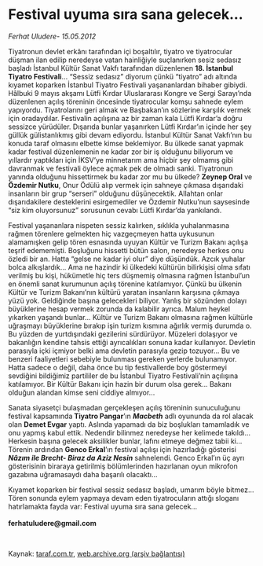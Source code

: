# Festival uyuma sıra sana gelecek...

*Ferhat Uludere- 15.05.2012*

<div class="yazi"><p>Tiyatronun devlet erkânı tarafından içi boşaltılır, tiyatro ve tiyatrocular düşman ilan edilip neredeyse vatan hainliğiyle suçlanırken sesiz sedasız başladı İstanbul Kültür Sanat Vakfı tarafından düzenlenen <b>18. İstanbul Tiyatro Festivali</b>... “Sessiz sedasız” diyorum çünkü “tiyatro” adı altında kıyamet koparken İstanbul Tiyatro Festivali yaşananlardan bihaber gibiydi. Hâlbuki 9 mayıs akşamı Lütfi Kırdar Uluslararası Kongre ve Sergi Sarayı’nda düzenlenen açılış töreninin öncesinde tiyatrocular komşu sahnede eylem yapıyordu. Tiyatrolarını geri almak ve Başbakan’ın sözlerine karşılık vermek için oradaydılar. Festivalin açılışına az bir zaman kala Lütfi Kırdar’a doğru sessizce yürüdüler. Dışarıda bunlar yaşanırken Lütfi Kırdar’ın içinde her şey güllük gülistanlıkmış gibi devam ediyordu. İstanbul Kültür Sanat Vakfı’nın bu konuda taraf olmasını elbette kimse beklemiyor. Bu ülkede sanat yapmak kadar festival düzenlemenin ne kadar zor bir iş olduğunu biliyorum ve yıllardır yaptıkları için İKSV’ye minnetarım ama hiçbir şey olmamış gibi davranmak ve festivali öylece açmak pek de olmadı sanki. Tiyatronun yanında olduğunu hissettirmek bu kadar zor mu bu ülkede? <b>Zeynep Oral</b> ve <b>Özdemir Nutku</b>, Onur Ödülü alıp vermek için sahneye çıkmasa dışarıdaki insanların bir grup “serseri” olduğunu düşünecektik. Allahtan onlar dışarıdakilere desteklerini esirgemediler ve Özdemir Nutku’nun saysesinde “siz kim oluyorsunuz” sorusunun cevabı Lütfi Kırdar’da yankılandı.<b> </b></p>
<p>Festival yaşananlara nispeten sessiz kalırken, sıklıkla yuhalanmasına rağmen törenlere gelmekten hiç vazgeçmeyen hatta uykusunun alamamışken gelip tören esnasında uyuyan Kültür ve Turizm Bakanı açılışa teşrif edememişti. Boşluğunu hissetti bütün salon, neredeyse herkes onu özledi bir an. Hatta “gelse ne kadar iyi olur” diye düşündük. Azcık yuhalar bolca alkışlardık... Ama ne hazindir ki ülkedeki kültürün bilirkişisi olma sıfatı verilmiş bu kişi, hükümetle hiç ters düşmemiş olmasına rağmen İstanbul’un en önemli sanat kurumunun açılış törenine katılamıyor. Çünkü bu ülkenin Kültür ve Turizm Bakanı’nın kültürü yaratan insanların karşısına çıkmaya yüzü yok. Geldiğinde başına gelecekleri biliyor. Yanlış bir sözünden dolayı büyüklerine hesap vermek zorunda da kalabilir ayrıca. Malum heykel yıkarken yaşandı bunlar... Kültür ve Turizm Bakanı olmasına rağmen kültürle uğraşmayı büyüklerine bırakıp işin turizm kısmına ağırlık vermiş durumda o. Bu yüzden de yurtdışındaki gezilerini sürdürüyor. Müzeleri dolaşıyor ve bakanlığın kendine tahsis ettiği ayrıcalıkları sonuna kadar kullanıyor. Devletin parasıyla içki içmiyor belki ama devletin parasıyla gezip tozuyor... Bu ve benzeri faaliyetleri sebebiyle bulunması gereken yerlerde bulunamıyor. Hatta sadece o değil, daha önce bu tip festivallerde boy göstermeyi sevdiğini bildiğimiz partililer de bu İstanbul Tiyatro Festivali’nin açılışına katılamıyor. Bir Kültür Bakanı için hazin bir durum olsa gerek... Bakanı olduğun alandan kimse seni ciddiye almıyor... </p>
<p>Sanata siyasetçi bulaşmadan gerçekleşen açılış töreninin sunuculuğunu festival kapsamında<b> </b><b>Tiyatro Pangar</b>’ın <b><i>Macbeth</i></b> adlı oyununda da rol alacak olan <b>Demet Evgar</b> yaptı. Aslında yapamadı da biz boşlukları tamamladık ve onu yapmış kabul ettik. Nedendir bilinmez neredeyse her kelimede takıldı... Herkesin başına gelecek aksilikler bunlar, lafını etmeye değmez tabii ki... Törenin ardından <b>Genco Erkal</b>’ın festival açılışı için hazırladığı gösterisi <b><i>Nâzım ile Brecht- Biraz da Aziz Nesin</i></b> sahnelendi. Genco Erkal’ın üç ayrı gösterisinin biraraya getirilmiş bölümlerinden hazırlanan oyun mikrofon gazabına uğramasaydı daha başarılı olacaktı...</p>
<p>Kıyamet koparken bir festival sessiz sedasız başladı, umarım böyle bitmez... Tören sonunda eylem yapmaya devam eden tiyatrocuların attığı sloganı hatırlamakta fayda var: Festival uyuma sıra sana gelecek...<br/><br/><b>ferhatuludere@gmail.com</b></p>
<p><b> </b></p>
</div>

Kaynak: [taraf.com.tr](http://www.taraf.com.tr/ferhat-uludere/makale-festival-uyuma-sira-sana-gelecek.htm), [web.archive.org (arşiv bağlantısı)](http://web.archive.org/web/20131107113125/http://www.taraf.com.tr/ferhat-uludere/makale-festival-uyuma-sira-sana-gelecek.htm)
